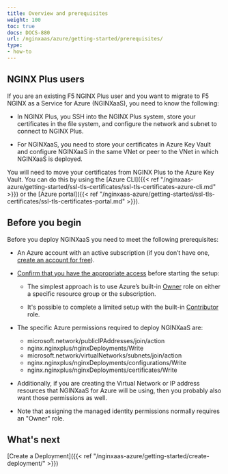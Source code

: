 ```yaml
---
title: Overview and prerequisites
weight: 100
toc: true
docs: DOCS-880
url: /nginxaas/azure/getting-started/prerequisites/
type:
- how-to
---
```


## NGINX Plus users

If you are an existing F5 NGINX Plus user and you want to migrate to F5 NGINX as a Service for Azure (NGINXaaS), you need to know the following:

- In NGINX Plus, you SSH into the NGINX Plus system, store your certificates in the file system, and configure the network and subnet to connect to NGINX Plus.

- For NGINXaaS, you need to store your certificates in Azure Key Vault and configure NGINXaaS in the same VNet or peer to the VNet in which NGINXaaS is deployed.

You will need to move your certificates from NGINX Plus to the Azure Key Vault. You can do this by using the [Azure CLI]({{< ref "/nginxaas-azure/getting-started/ssl-tls-certificates/ssl-tls-certificates-azure-cli.md" >}}) or the [Azure portal]({{< ref "/nginxaas-azure/getting-started/ssl-tls-certificates/ssl-tls-certificates-portal.md" >}}).

## Before you begin

Before you deploy NGINXaaS you need to meet the following prerequisites:

- An Azure account with an active subscription (if you don’t have one, [create an account for free](https://azure.microsoft.com/free/?WT.mc_id=A261C142F)).

- [Confirm that you have the appropriate access](https://docs.microsoft.com/en-us/azure/role-based-access-control/check-access) before starting the setup:

  - The simplest approach is to use Azure’s built-in [Owner](https://docs.microsoft.com/en-us/azure/role-based-access-control/built-in-roles#owner) role on either a specific resource group or the subscription.

  - It's possible to complete a limited setup with the built-in [Contributor](https://docs.microsoft.com/en-us/azure/role-based-access-control/built-in-roles#contributor) role.


- The specific Azure permissions required to deploy NGINXaaS are:

   - microsoft.network/publicIPAddresses/join/action
   - nginx.nginxplus/nginxDeployments/Write
   - microsoft.network/virtualNetworks/subnets/join/action
   - nginx.nginxplus/nginxDeployments/configurations/Write
   - nginx.nginxplus/nginxDeployments/certificates/Write

- Additionally, if you are creating the Virtual Network or IP address resources that NGINXaaS for Azure will be using, then you probably also want those permissions as well.

- Note that assigning the managed identity permissions normally requires an "Owner" role.

## What's next

[Create a Deployment]({{< ref "/nginxaas-azure/getting-started/create-deployment/" >}})
